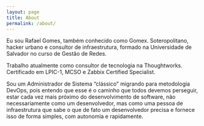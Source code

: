 ```yaml
---
layout: page
title: About
permalink: /about/
---
```


Eu sou Rafael Gomes, também conhecido como Gomex. Soteropolitano, hacker urbano e consultor de infraestrutura, formado na Universidade de Salvador no curso de Gestão de Redes.

Trabalho atualmente como consultor de tecnologia na Thoughtworks. Certificado em LPIC-1, MCSO e Zabbix Certified Specialist.

Sou um Administrador de Sistema “clássico” migrando para metodologia DevOps, pois entendo que esse é o caminho que todos devemos perseguir, estar cada vez mais próximo do desenvolvimento de software, não necessariamente como um desenvolvedor, mas como uma pessoa de infraestrutura que sabe o que de fato um desenvolvedor precisa e fornece isso de forma simples, com autonomia e rapidamente.
